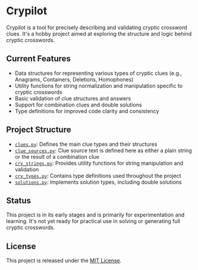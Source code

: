 # Crypilot

Crypilot is a tool for precisely describing and validating cryptic
crossword clues. It's a hobby project aimed at exploring the structure
and logic behind cryptic crosswords.

## Current Features

- Data structures for representing various types of cryptic clues
  (e.g., Anagrams, Containers, Deletions, Homophones)
- Utility functions for string normalization and manipulation specific
  to cryptic crosswords
- Basic validation of clue structures and answers
- Support for combination clues and double solutions
- Type definitions for improved code clarity and consistency

## Project Structure

- [`clues.py`](./clues.py): Defines the main clue types and their structures
- [`clue_sources.py`](./clue_sources.py): Clue source text is defined here as either a plain string or the result of a combination clue
- [`cry_strings.py`](./cry_strings.py): Provides utility functions for string
manipulation and validation
- [`cry_types.py`](./cry_types.py): Contains type definitions used throughout the project
- [`solutions.py`](./solutions.py): Implements solution types, including double
  solutions

## Status

This project is in its early stages and is primarily for
experimentation and learning. It's not yet ready for practical use in
solving or generating full cryptic crosswords.

## License

This project is released under the [MIT License](LICENSE).